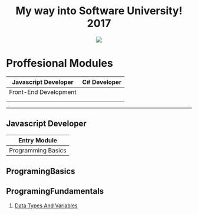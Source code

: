 <h1 align="center">My way into Software University! 2017</h1> 

<p align="center">
<a href="https://softuni.bg/"><img src="https://i.imgur.com/82K1fEY.png"> </a>
</p>


  <h1 align="left"> Proffesional Modules </h1>
  
| Javascript Developer | C# Developer |
|----------------------|:------------:|
|Front-End Development |              |
||              |
|                      |              |


------

## Javascript Developer









| Entry Module     |          
| ---      |                  
|  Programming Basics |       


## ProgramingBasics

## ProgramingFundamentals
1. [Data Types And Variables](https://github.com/MarikMayhem/Software-University/tree/master/Programming%20Fundamentals/Data%20Types%20And%20Variables)


